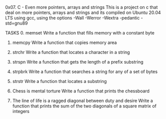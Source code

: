 0x07. C - Even more pointers, arrays and strings
This is a project on c that deal on more pointers, arrays and strings and its compiled on Ubuntu 20.04 LTS using gcc, using the options -Wall -Werror -Wextra -pedantic -std=gnu89

TASKS
0. memset
Write a function that fills memory with a constant byte

1. memcpy
Write a function that copies memory area

2. strchr
Write a function that locates a character in a string

3. strspn
Write a function that gets the length of a prefix substring

4. strpbrk
Write a function that searches a string for any of a set of bytes

5. strstr
Write a function that locates a substring

6. Chess is mental torture
Write a function that prints the chessboard

7. The line of life is a ragged diagonal between duty and desire
Write a function that prints the sum of the two diagonals of a square matrix of integers
